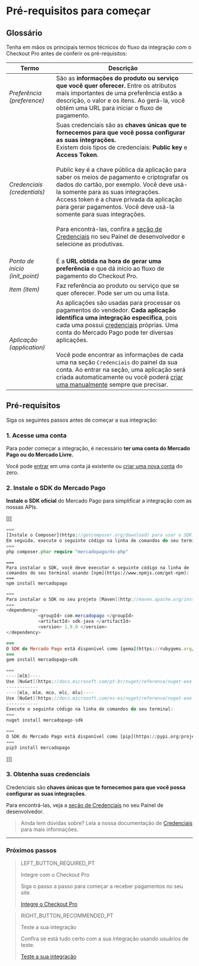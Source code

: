 # Pré-requisitos para começar

## Glossário

Tenha em mãos os principais termos técnicos do fluxo da integração com o Checkout Pro antes de conferir os pré-requisitos:

| Termo | Descrição |
| --- | --- |
| _Preferência (preference)_ | São as **informações do produto ou serviço que você quer oferecer.** Entre os atributos mais importantes de uma preferência estão a descrição, o valor e os itens. Ao gerá-la, você obtém uma URL para iniciar o fluxo de pagamento. |
| _Credenciais (credentials)_ | Suas credenciais são as **chaves únicas que te fornecemos para que você possa configurar as suas integrações.**<br/>Existem dois tipos de credenciais: **Public key** e **Access Token**. <br/><br/>Public key é a chave pública da aplicação para saber os meios de pagamento e criptografar os dados do cartão, por exemplo. Você deve usá-la somente para as suas integrações.<br/>Access token é a chave privada da aplicação para gerar pagamentos. Você deve usá-la somente para suas integrações.<br/><br/>Para encontrá-las, confira a [seção de Credenciais]([FAKER][CREDENTIALS][URL]) no seu Painel de desenvolvedor e selecione as produtivas.<br/><br/> |
| _Ponto de inicio (init_point)_ | É a **URL obtida na hora de gerar uma preferência** e que dá início ao fluxo de pagamento do Checkout Pro. |
| _Item (item)_ | Faz referência ao produto ou serviço que se quer oferecer. Pode ser um ou uma lista. |
| _Aplicação (application)_ | As aplicações são usadas para processar os pagamentos do vendedor. **Cada aplicação identifica uma integração específica**, pois cada uma possui [credenciais]([FAKER][CREDENTIALS][URL]) próprias. Uma conta do Mercado Pago pode ter diversas aplicações.<br/><br/>Você pode encontrar as informações de cada uma na seção `Credenciais` do painel da sua conta. Ao entrar na seção, uma aplicação será criada automaticamente ou você poderá [criar uma manualmente](https://applications.mercadopago.com) sempre que precisar. |

## Pré-requisitos

Siga os seguintes passos antes de começar a sua integração:

### 1. Acesse uma conta
Para poder começar a integração, é necessário **ter uma conta do Mercado Pago ou do Mercado Livre.**

Você pode [entrar](https://www.mercadolibre.com/jms/[FAKER][GLOBALIZE][SITE_ID]/lgz/login?platform_id=mp&go=https://www.mercadopago[FAKER][URL][DOMAIN]/developers/pt/guides/online-payments/checkout-pro/previous-requirements) em uma conta já existente ou [criar uma nova conta](https://www.mercadopago[FAKER][URL][DOMAIN]) do zero.

### 2. Instale o SDK do Mercado Pago
**Instale o SDK oficial** do Mercado Pago para simplificar a integração com as nossas APIs.

[[[
```php
===
[Instale o Composer](https://getcomposer.org/download) para usar o SDK.
Em seguida, execute o seguinte código na linha de comandos do seu terminal:
===
php composer.phar require "mercadopago/dx-php"
```
```node
===
Para instalar o SDK, você deve executar o seguinte código na linha de comandos do seu terminal usando [npm](https://www.npmjs.com/get-npm):
===
npm install mercadopago
```
```java
===
Para instalar o SDK no seu projeto [Maven](http://maven.apache.org/install.html), adicione a seguinte dependência ao seu arquivo <code>pom.xml</code> e execute o código <code>maven install</code> na linha de comandos do seu terminal:
===
<dependency>
            <groupId> com.mercadopago </groupId>
            <artifactId> sdk-java </artifactId>
            <version> 1.9.0 </version>
</dependency>
```
```ruby
===
O SDK do Mercado Pago está disponível como [gema](https://rubygems.org/gems/mercadopago-sdk). Para instalá-la, você deve executar o seguinte código na linha de comandos do seu terminal:
===
gem install mercadopago-sdk
```
```csharp
===
----[mlb]----
Use [NuGet](https://docs.microsoft.com/pt-br/nuget/reference/nuget-exe-cli-reference) para instalar o SDK .NET de Mercado Pago.
------------
----[mla, mlm, mco, mlc, mlu]----
Use [NuGet](https://docs.microsoft.com/es-es/nuget/reference/nuget-exe-cli-reference) para instalar el SDK .NET de Mercado Pago.
------------
Execute o seguinte código na linha de comandos do seu terminal:
===
nuget install mercadopago-sdk
```
```python
===
O SDK do Mercado Pago está disponível como [pip](https://pypi.org/project/mercadopago/). Para instalá-la, você deve executar o seguinte código na linha de comandos do seu terminal:
===
pip3 install mercadopago
```
]]]

### 3. Obtenha suas credenciais

Credenciais são **chaves únicas que te fornecemos para que você possa configurar as suas integrações**.

Para encontrá-las, veja a [seção de Credenciais]([FAKER][CREDENTIALS][URL]) no seu Painel de desenvolvedor.

> Ainda tem dúvidas sobre? Leia a nossa documentação de [Credenciais](https://www.mercadopago[FAKER][URL][DOMAIN]/developers/pt/guides/resources/credentials) para mais informações. 

---

### Próximos passos

> LEFT_BUTTON_REQUIRED_PT
>
> Integre com o Checkout Pro
>
> Siga o passo a passo para começar a receber pagamentos no seu site.
>
> [Integre o Checkout Pro](https://www.mercadopago[FAKER][URL][DOMAIN]/developers/pt/guides/online-payments/checkout-pro/integration)

> RIGHT_BUTTON_RECOMMENDED_PT
>
> Teste a sua integração
>
> Confira se está tudo certo com a sua integração usando usuários de teste.
>
> [Teste a sua integração](https://www.mercadopago[FAKER][URL][DOMAIN]/developers/pt/guides/online-payments/checkout-pro/test-integration)
